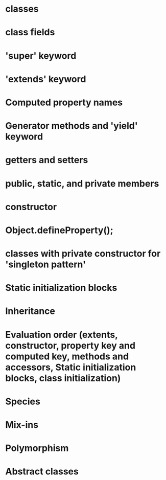 # classes

# class fields
# 'super' keyword
# 'extends' keyword
# Computed property names
# Generator methods and 'yield' keyword
# getters and setters
# public, static, and private members
# constructor
# Object.defineProperty();
# classes with private constructor for 'singleton pattern'
# Static initialization blocks
# Inheritance
# Evaluation order (extents, constructor, property key and computed key, methods and accessors, Static initialization blocks, class   initialization)
# Species
# Mix-ins
# Polymorphism
# Abstract classes
